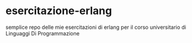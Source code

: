 # esercitazione-erlang
semplice repo delle mie esercitazioni di erlang
per il corso universitario di Linguaggi Di Programmazione
